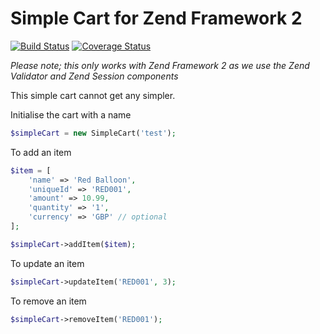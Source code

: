 # Simple Cart for Zend Framework 2

[![Build Status](https://travis-ci.org/levelfivehub/simplecart.svg)](https://travis-ci.org/levelfivehub/simplecart) [![Coverage Status](https://coveralls.io/repos/levelfivehub/simplecart/badge.svg?branch=develop&service=github)](https://coveralls.io/github/levelfivehub/simplecart?branch=develop)

*Please note; this only works with Zend Framework 2 as we use the Zend Validator and Zend Session components*

This simple cart cannot get any simpler.

Initialise the cart with a name

```php
$simpleCart = new SimpleCart('test');
```

To add an item

```php
$item = [
    'name' => 'Red Balloon',
    'uniqueId' => 'RED001',
    'amount' => 10.99,
    'quantity' => '1',
    'currency' => 'GBP' // optional
];

$simpleCart->addItem($item);
```

To update an item

```php
$simpleCart->updateItem('RED001', 3);
```

To remove an item

```php
$simpleCart->removeItem('RED001');
```

